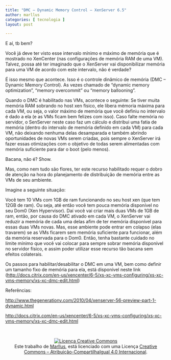```yaml
---
title: "DMC – Dynamic Memory Control – XenServer 6.5"
author: marllus
categories: [ tecnologia ]
layout: post

---
```

E aí, tb bem?

Você já deve ter visto esse intervalo mínimo e máximo de memória que é mostrado no XenCenter (nas configurações de memória RAM de uma VM). Talvez, possa até ter imaginado que o XenServer vai disponibilizar memória para uma VM de acordo com este intervalo, não é verdade?

É isso mesmo que acontece. Isso é o controle dinâmico de memória (DMC &#8211; Dynamic Memory Control). As vezes chamado de &#8220;dynamic memory optimization&#8221;, &#8220;memory overcommit&#8221; ou &#8220;memory ballooning&#8221;.

Quando o DMC é habilitado nas VMs, acontece o seguinte: Se tiver muita memória RAM sobrando no host xen físico, ele libera mémoria máxima para cada VM, ou seja, o valor máximo de memória que você definiu no intervalo é dado a ela (e as VMs ficam bem felizes com isso). Caso falte memória no servidor, o SenServer neste caso faz um cálculo e distribui uma fatia de memória (dentro do intervalo de memória definido em cada VM) para cada VM, não deixando nenhuma delas desamparada e também abrindo oportunidades de novas VMs serem criadas, pois sempre o XenServer irá fazer essas otimizações com o objetivo de todas serem alimentadas com memória suficiente para dar o boot (pelo menos).

Bacana, não é? Show.
  
Mas, como nem tudo são flores, ter este recurso habilitado requer o dobro de atenção na hora do planejamento de distribuição de memória entre as VMs de seu ambiente.

Imagine a seguinte situação:
  
Você tem 10 VMs com 1GB de ram funcionando no seu host xen (que tem 12GB de ram). Ou seja, até então você tem pouca memória disponível no seu Dom0 (Xen Hypervisor). Daí você vai criar mais duas VMs de 1GB de ram, então, por causa do DMC ativado em cada VM, o XenServer vai reduzir a memória de cada uma delas afim de ter memória disponível para essas duas VMs novas. Mas, esse ambiente pode entrar em colapso (elas travarem) se as VMs ficarem sem memória suficiente para funcionar, além da memória reservada para o Dom0. Então, tenha bastante cuidado no limite mínimo que você vai colocar para sempre sobrar memória disponível no servidor físico, e assim poder utilizar esse recurso tão bacana sem efeitos colaterais.

Os passos para habilitar/desabilitar o DMC em uma VM, bem como definir um tamanho fixo de memória para ela, está disponível neste link (<a href="http://docs.citrix.com/en-us/xencenter/6-5/xs-xc-vms-configuring/xs-xc-vms-memory/xs-xc-dmc-edit.html" target="_blank">http://docs.citrix.com/en-us/xencenter/6-5/xs-xc-vms-configuring/xs-xc-vms-memory/xs-xc-dmc-edit.html</a>)

Referências:
  
<a href="http://www.thegenerationv.com/2010/04/xenserver-56-preview-part-1-dynamic.html" target="_blank">http://www.thegenerationv.com/2010/04/xenserver-56-preview-part-1-dynamic.html</a>
  
<a href="http://docs.citrix.com/en-us/xencenter/6-5/xs-xc-vms-configuring/xs-xc-vms-memory/xs-xc-dmc-edit.html" target="_blank">http://docs.citrix.com/en-us/xencenter/6-5/xs-xc-vms-configuring/xs-xc-vms-memory/xs-xc-dmc-edit.html</a>

&nbsp;

<p style="text-align: center;">
  <a href="http://creativecommons.org/licenses/by-sa/4.0/" rel="license"><img style="border-width: 0;" src="https://i.creativecommons.org/l/by-sa/4.0/88x31.png" alt="Licença Creative Commons" /></a><br /> Este trabalho de <a href="http://ports.marllus.com">Marllus</a>, está licenciado com uma Licença <a href="http://creativecommons.org/licenses/by-sa/4.0/" rel="license">Creative Commons &#8211; Atribuição-CompartilhaIgual 4.0 Internacional</a>.
</p>
